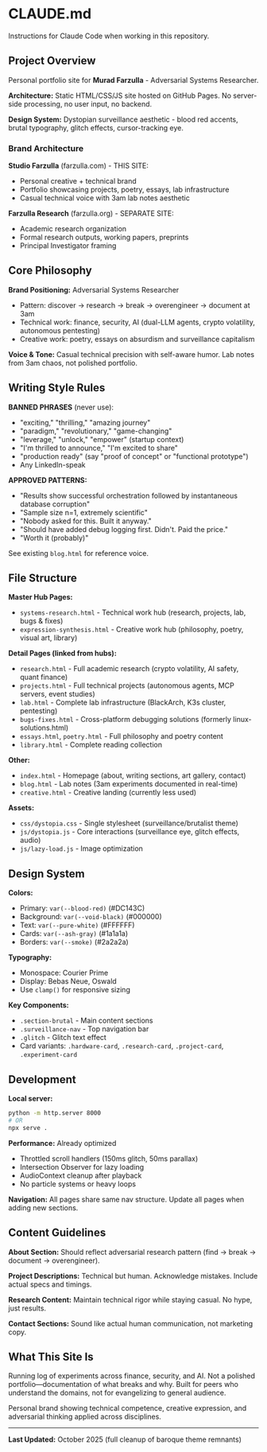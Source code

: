 # CLAUDE.md

Instructions for Claude Code when working in this repository.

## Project Overview

Personal portfolio site for **Murad Farzulla** - Adversarial Systems Researcher.

**Architecture:** Static HTML/CSS/JS site hosted on GitHub Pages. No server-side processing, no user input, no backend.

**Design System:** Dystopian surveillance aesthetic - blood red accents, brutal typography, glitch effects, cursor-tracking eye.

### Brand Architecture

**Studio Farzulla** (farzulla.com) - THIS SITE:
- Personal creative + technical brand
- Portfolio showcasing projects, poetry, essays, lab infrastructure
- Casual technical voice with 3am lab notes aesthetic

**Farzulla Research** (farzulla.org) - SEPARATE SITE:
- Academic research organization
- Formal research outputs, working papers, preprints
- Principal Investigator framing

## Core Philosophy

**Brand Positioning:** Adversarial Systems Researcher
- Pattern: discover → research → break → overengineer → document at 3am
- Technical work: finance, security, AI (dual-LLM agents, crypto volatility, autonomous pentesting)
- Creative work: poetry, essays on absurdism and surveillance capitalism

**Voice & Tone:** Casual technical precision with self-aware humor. Lab notes from 3am chaos, not polished portfolio.

## Writing Style Rules

**BANNED PHRASES** (never use):
- "exciting," "thrilling," "amazing journey"
- "paradigm," "revolutionary," "game-changing"
- "leverage," "unlock," "empower" (startup context)
- "I'm thrilled to announce," "I'm excited to share"
- "production ready" (say "proof of concept" or "functional prototype")
- Any LinkedIn-speak

**APPROVED PATTERNS:**
- "Results show successful orchestration followed by instantaneous database corruption"
- "Sample size n=1, extremely scientific"
- "Nobody asked for this. Built it anyway."
- "Should have added debug logging first. Didn't. Paid the price."
- "Worth it (probably)"

See existing `blog.html` for reference voice.

## File Structure

**Master Hub Pages:**
- `systems-research.html` - Technical work hub (research, projects, lab, bugs & fixes)
- `expression-synthesis.html` - Creative work hub (philosophy, poetry, visual art, library)

**Detail Pages (linked from hubs):**
- `research.html` - Full academic research (crypto volatility, AI safety, quant finance)
- `projects.html` - Full technical projects (autonomous agents, MCP servers, event studies)
- `lab.html` - Complete lab infrastructure (BlackArch, K3s cluster, pentesting)
- `bugs-fixes.html` - Cross-platform debugging solutions (formerly linux-solutions.html)
- `essays.html`, `poetry.html` - Full philosophy and poetry content
- `library.html` - Complete reading collection

**Other:**
- `index.html` - Homepage (about, writing sections, art gallery, contact)
- `blog.html` - Lab notes (3am experiments documented in real-time)
- `creative.html` - Creative landing (currently less used)

**Assets:**
- `css/dystopia.css` - Single stylesheet (surveillance/brutalist theme)
- `js/dystopia.js` - Core interactions (surveillance eye, glitch effects, audio)
- `js/lazy-load.js` - Image optimization

## Design System

**Colors:**
- Primary: `var(--blood-red)` (#DC143C)
- Background: `var(--void-black)` (#000000)
- Text: `var(--pure-white)` (#FFFFFF)
- Cards: `var(--ash-gray)` (#1a1a1a)
- Borders: `var(--smoke)` (#2a2a2a)

**Typography:**
- Monospace: Courier Prime
- Display: Bebas Neue, Oswald
- Use `clamp()` for responsive sizing

**Key Components:**
- `.section-brutal` - Main content sections
- `.surveillance-nav` - Top navigation bar
- `.glitch` - Glitch text effect
- Card variants: `.hardware-card`, `.research-card`, `.project-card`, `.experiment-card`

## Development

**Local server:**
```bash
python -m http.server 8000
# OR
npx serve .
```

**Performance:** Already optimized
- Throttled scroll handlers (150ms glitch, 50ms parallax)
- Intersection Observer for lazy loading
- AudioContext cleanup after playback
- No particle systems or heavy loops

**Navigation:** All pages share same nav structure. Update all pages when adding new sections.

## Content Guidelines

**About Section:** Should reflect adversarial research pattern (find → break → document → overengineer).

**Project Descriptions:** Technical but human. Acknowledge mistakes. Include actual specs and timings.

**Research Content:** Maintain technical rigor while staying casual. No hype, just results.

**Contact Sections:** Sound like actual human communication, not marketing copy.

## What This Site Is

Running log of experiments across finance, security, and AI. Not a polished portfolio—documentation of what breaks and why. Built for peers who understand the domains, not for evangelizing to general audience.

Personal brand showing technical competence, creative expression, and adversarial thinking applied across disciplines.

---

**Last Updated:** October 2025 (full cleanup of baroque theme remnants)
